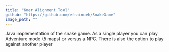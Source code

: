 ```yaml
---
title: "Kmer Alignment Tool"
github: "https://github.com/efrainceh/SnakeGame"
image_path: ""
---
```


Java implementation of the snake game. As a single player you can play Adventure mode (5 maps) or versus a NPC. There is also the option to play against another player

